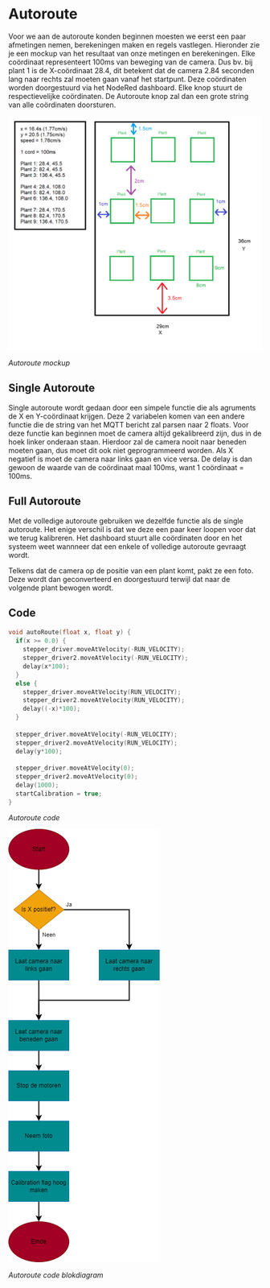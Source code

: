 # Autoroute

Voor we aan de autoroute konden beginnen moesten we eerst een paar afmetingen nemen, berekeningen maken en regels vastlegen. Hieronder zie je een mockup van het resultaat van onze metingen en berekeningen. Elke coördinaat representeert 100ms van beweging van de camera. Dus bv. bij plant 1 is de X-coördinaat 28.4, dit betekent dat de camera 2.84 seconden lang naar rechts zal moeten gaan vanaf het startpunt. Deze coördinaten worden doorgestuurd via het NodeRed dashboard. Elke knop stuurt de respectievelijke coördinaten. De Autoroute knop zal dan een grote string van alle coördinaten doorsturen.

![](./assets/img/autoroute%20mockup.png)
  
_Autoroute mockup_

## Single Autoroute

Single autoroute wordt gedaan door een simpele functie die als agruments de X en Y-coördinaat krijgen. Deze 2 variabelen komen van een andere functie die de string van het MQTT bericht zal parsen naar 2 floats. Voor deze functie kan beginnen moet de camera altijd gekalibreerd zijn, dus in de hoek linker onderaan staan. Hierdoor zal de camera nooit naar beneden moeten gaan, dus moet dit ook niet geprogrammeerd worden. Als X negatief is moet de camera naar links gaan en vice versa. De delay is dan gewoon de waarde van de coördinaat maal 100ms, want 1 coördinaat = 100ms.

## Full Autoroute

Met de volledige autoroute gebruiken we dezelfde functie als de single autoroute. Het enige verschil is dat we deze een paar keer loopen voor dat we terug kalibreren. Het dashboard stuurt alle coördinaten door en het systeem weet wannneer dat een enkele of volledige autoroute gevraagt wordt.

Telkens dat de camera op de positie van een plant komt, pakt ze een foto. Deze wordt dan geconverteerd en doorgestuurd terwijl dat naar de volgende plant bewogen wordt.

## Code

```cpp
void autoRoute(float x, float y) {
  if(x >= 0.0) {
    stepper_driver.moveAtVelocity(-RUN_VELOCITY);
    stepper_driver2.moveAtVelocity(-RUN_VELOCITY);
    delay(x*100);
  }
  else {
    stepper_driver.moveAtVelocity(RUN_VELOCITY);
    stepper_driver2.moveAtVelocity(RUN_VELOCITY);
    delay((-x)*100);
  }

  stepper_driver.moveAtVelocity(-RUN_VELOCITY);
  stepper_driver2.moveAtVelocity(RUN_VELOCITY);
  delay(y*100);
  
  stepper_driver.moveAtVelocity(0);
  stepper_driver2.moveAtVelocity(0);
  delay(1000);
  startCalibration = true;
}

```

_Autoroute code_

![](./assets/img/autoroute%20blockdiagram.png)

_Autoroute code blokdiagram_
